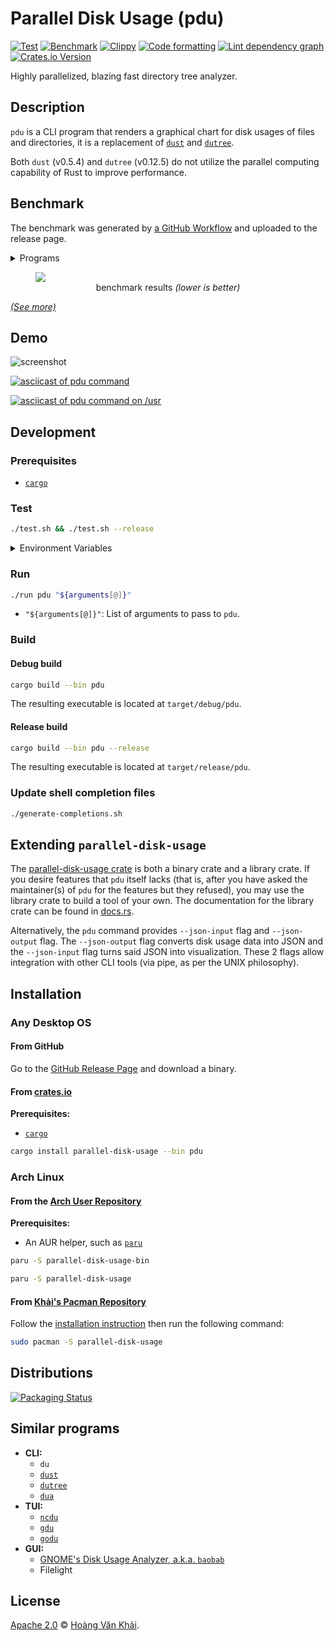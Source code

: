 # Parallel Disk Usage (pdu)

[![Test](https://github.com/KSXGitHub/parallel-disk-usage/workflows/Test/badge.svg)](https://github.com/KSXGitHub/parallel-disk-usage/actions?query=workflow%3ATest)
[![Benchmark](https://github.com/KSXGitHub/parallel-disk-usage/actions/workflows/benchmark.yaml/badge.svg)](https://github.com/KSXGitHub/parallel-disk-usage/actions/workflows/benchmark.yaml)
[![Clippy](https://github.com/KSXGitHub/parallel-disk-usage/actions/workflows/clippy.yaml/badge.svg)](https://github.com/KSXGitHub/parallel-disk-usage/actions/workflows/clippy.yaml)
[![Code formatting](https://github.com/KSXGitHub/parallel-disk-usage/actions/workflows/fmt.yaml/badge.svg)](https://github.com/KSXGitHub/parallel-disk-usage/actions/workflows/fmt.yaml)
[![Lint dependency graph](https://github.com/KSXGitHub/parallel-disk-usage/actions/workflows/cargo-deny.yaml/badge.svg)](https://github.com/KSXGitHub/parallel-disk-usage/actions/workflows/cargo-deny.yaml)
[![Crates.io Version](https://img.shields.io/crates/v/parallel-disk-usage?logo=rust)](https://crates.io/crates/parallel-disk-usage)

Highly parallelized, blazing fast directory tree analyzer.

## Description

`pdu` is a CLI program that renders a graphical chart for disk usages of files and directories, it is a replacement of [`dust`](https://github.com/bootandy/dust) and [`dutree`](https://github.com/nachoparker/dutree).

Both `dust` (v0.5.4) and `dutree` (v0.12.5) do not utilize the parallel computing capability of Rust to improve performance.

## Benchmark

The benchmark was generated by [a GitHub Workflow](https://github.com/KSXGitHub/parallel-disk-usage/blob/0.2.4/.github/workflows/deploy.yaml#L476-L658) and uploaded to the release page.

<details><summary>Programs</summary>

* `pdu` v0.4.0
* [`dust`](https://github.com/bootandy/dust) v0.5.4
* [`dutree`](https://github.com/nachoparker/dutree) v0.12.5
* [`dua`](https://github.com/Byron/dua-cli) v2.12.1
* [`ncdu`](https://dev.yorhel.nl/ncdu)
* [`gdu`](https://github.com/dundee/gdu) v5.0.0
* `du`

</details>

<figure>
  <img src="https://ksxgithub.github.io/parallel-disk-usage-0.4.0-benchmarks/tmp.benchmark-report.competing.blksize.svg">
  <figcaption align="center">
    benchmark results
    <em>(lower is better)</em>
  </figcaption>
</figure>

[_(See more)_](https://github.com/KSXGitHub/parallel-disk-usage-0.4.0-benchmarks/blob/master/tmp.benchmark-report.CHARTS.md)

## Demo

![screenshot](https://user-images.githubusercontent.com/11488886/120057336-69dca180-c06c-11eb-8233-9bd4cf9cf001.png)

[![asciicast of pdu command](https://asciinema.org/a/416663.svg)](https://asciinema.org/a/416663)

[![asciicast of pdu command on /usr](https://asciinema.org/a/416664.svg)](https://asciinema.org/a/416664)

## Development

### Prerequisites

* [`cargo`](github.com/rust-lang/cargo)

### Test

```sh
./test.sh && ./test.sh --release
```

<details><summary>
Environment Variables
</summary>

| name          | type              | default value | description                                     |
|---------------|-------------------|---------------|-------------------------------------------------|
| `FMT`         | `true` or `false` | `true`        | Whether to run `cargo fmt`                      |
| `LINT`        | `true` or `false` | `true`        | Whether to run `cargo clippy`                   |
| `DOC`         | `true` or `false` | `false`       | Whether to run `cargo doc`                      |
| `BUILD`       | `true` or `false` | `true`        | Whether to run `cargo build`                    |
| `TEST`        | `true` or `false` | `true`        | Whether to run `cargo test`                     |
| `BUILD_FLAGS` | string            | _(empty)_     | Space-separated list of flags for `cargo build` |
| `TEST_FLAGS`  | string            | _(empty)_     | Space-separated list of flags for `cargo test`  |

</details>

### Run

```sh
./run pdu "${arguments[@]}"
```

* `"${arguments[@]}"`: List of arguments to pass to `pdu`.

### Build

#### Debug build

```sh
cargo build --bin pdu
```

The resulting executable is located at `target/debug/pdu`.

#### Release build

```sh
cargo build --bin pdu --release
```

The resulting executable is located at `target/release/pdu`.

### Update shell completion files

```sh
./generate-completions.sh
```

## Extending `parallel-disk-usage`

The [parallel-disk-usage crate](https://crates.io/crates/parallel-disk-usage) is both a binary crate and a library crate. If you desire features that `pdu` itself lacks (that is, after you have asked the maintainer(s) of `pdu` for the features but they refused), you may use the library crate to build a tool of your own. The documentation for the library crate can be found in [docs.rs](https://docs.rs/parallel-disk-usage).

Alternatively, the `pdu` command provides `--json-input` flag and `--json-output` flag. The `--json-output` flag converts disk usage data into JSON and the `--json-input` flag turns said JSON into visualization. These 2 flags allow integration with other CLI tools (via pipe, as per the UNIX philosophy).

## Installation

### Any Desktop OS

#### From GitHub

Go to the [GitHub Release Page](https://github.com/KSXGitHub/parallel-disk-usage/releases) and download a binary.

#### From [crates.io](https://crates.io)

**Prerequisites:**
  * [`cargo`](https://github.com/rust-lang/cargo)

```sh
cargo install parallel-disk-usage --bin pdu
```

### Arch Linux

#### From the [Arch User Repository](https://aur.archlinux.org)

**Prerequisites:**
  * An AUR helper, such as [`paru`](https://github.com/Morganamilo/paru)

```sh
paru -S parallel-disk-usage-bin
```

```sh
paru -S parallel-disk-usage
```

#### From [Khải's Pacman Repository](https://github.com/KSXGitHub/pacman-repo)

Follow the [installation instruction](https://github.com/KSXGitHub/pacman-repo#installation) then run the following command:

```sh
sudo pacman -S parallel-disk-usage
```

## Distributions

[![Packaging Status](https://repology.org/badge/vertical-allrepos/parallel-disk-usage.svg)](https://repology.org/project/parallel-disk-usage/versions)

## Similar programs

* **CLI:**
  * `du`
  * [`dust`](https://github.com/bootandy/dust)
  * [`dutree`](https://github.com/nachoparker/dutree)
  * [`dua`](https://github.com/byron/dua-cli)
* **TUI:**
  * [`ncdu`](https://dev.yorhel.nl/ncdu)
  * [`gdu`](https://github.com/dundee/gdu)
  * [`godu`](https://github.com/viktomas/godu)
* **GUI:**
  * [GNOME's Disk Usage Analyzer, a.k.a. `baobab`](https://wiki.gnome.org/action/show/Apps/DiskUsageAnalyzer)
  * Filelight

## License

[Apache 2.0](https://git.io/JGIAt) © [Hoàng Văn Khải](https://ksxgithub.github.io/).
